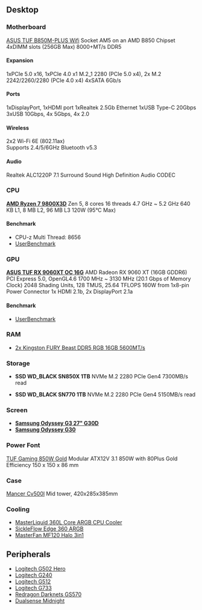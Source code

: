 ## Desktop
### Motherboard
[ASUS TUF B850M-PLUS Wifi](https://www.asus.com/us/motherboards-components/motherboards/tuf-gaming/tuf-gaming-b850m-plus-wifi/)
Socket AM5 on an AMD B850 Chipset
4xDIMM slots (256GB Max) 8000+MT/s DDR5

#### Expansion
1xPCIe 5.0 x16, 1xPCIe 4.0 x1
M.2_1 2280 (PCIe 5.0 x4), 2x M.2 2242/2260/2280 (PCIe 4.0 x4)
4xSATA 6Gb/s

#### Ports
1xDisplayPort, 1xHDMI port
1xRealtek 2.5Gb Ethernet
1xUSB Type-C 20Gbps
3xUSB 10Gbps, 4x 5Gbps, 4x 2.0

#### Wireless
2x2 Wi-Fi 6E (802.11ax)  
Supports 2.4/5/6GHz
Bluetooth v5.3

#### Audio
Realtek ALC1220P 7.1 Surround Sound High Definition Audio CODEC

### CPU
[**AMD Ryzen 7 9800X3D**](https://www.amd.com/en/products/processors/desktops/ryzen/9000-series/amd-ryzen-7-9800x3d.html)
Zen 5, 8 cores 16 threads
4.7 GHz ~ 5.2 GHz
640 KB L1, 8 MB L2, 96 MB L3
120W (95°C Max)

#### Benchmark
- CPU-z Multi Thread: 8656
- [UserBenchmark](https://cpu.userbenchmark.com/)

### GPU
[**ASUS TUF RX 9060XT OC 16G**](https://www.asus.com/motherboards-components/graphics-cards/tuf-gaming/tuf-rx9060xt-o16g-gaming/)
AMD Radeon RX 9060 XT (16GB GDDR6)
PCI Express 5.0, OpenGL4.6
1700 MHz ~ 3130 MHz (20.1 Gbps of Memory Clock)
2048 Shading Units, 128 TMUS, 25.64 TFLOPS
160W from 1x8-pin Power Connector
1x HDMI 2.1b, 2x DisplayPort 2.1a

#### Benchmark
- [UserBenchmark](https://gpu.userbenchmark.com/)

### RAM
- [2x Kingston FURY Beast DDR5 RGB 16GB 5600MT/s](https://www.kingston.com/en/memory/gaming/kingston-fury-beast-ddr5-rgb-memory)

### Storage
- **SSD WD_BLACK SN850X 1TB**
NVMe M.2 2280 PCIe Gen4
7300MB/s read

- **SSD WD_BLACK SN770 1TB**
NVMe M.2 2280 PCIe Gen4
5150MB/s read

### Screen
- [**Samsung Odyssey G3 27" G30D**](https://www.samsung.com/us/computing/monitors/gaming/27-odyssey-g3-g30d-fhd-180hz-1ms-gaming-monitor-with-ergonomic-stand-ls27dg302enxza/)
- [**Samsung Odyssey G30**](https://www.samsung.com/br/monitors/gaming/odyssey-g3-g30b-24-inch-144hz-fhd-1ms-ls24bg300elmzd/)

### Power Font
[TUF Gaming 850W Gold](https://www.asus.com/motherboards-components/power-supply-units/tuf-gaming/tuf-gaming-850g/)
Modular ATX12V 3.1
850W with 80Plus Gold Efficiency
150 x 150 x 86 mm

### Case
[Mancer Cv500l](https://mancer.com.br/p/gabinete-gamer-mancer-cv500l-mid-tower-lateral-de-vidro-preto-mcr-cv500l-bk/)
Mid tower, 420x285x385mm

### Cooling
- [MasterLiquid 360L Core ARGB CPU Cooler](https://www.coolermaster.com/en-global/products/masterliquid-360l-core-argb/)
- [SickleFlow Edge 360 ARGB](https://www.coolermaster.com/en-global/products/sickleflow-edge-360-argb/)
- [MasterFan MF120 Halo 3in1](https://www.coolermaster.com/en-global/products/masterfan-mf120-halo-3in1/)

## Peripherals
- [Logitech G502 Hero](https://www.logitechg.com/pt-br/products/gaming-mice/g502-hero-gaming-mouse.html)
- [Logitech G240](https://www.logitechg.com/pt-br/products/gaming-mouse-pads/g240-cloth-gaming-mouse-pad.html)
- [Logitech G512]()
- [Logitech G733]()
- [Redragon Darknets GS570](https://www.redragon.com.br/soundbar-darknets)
- [Dualsense Midnight](https://www.playstation.com/pt-br/accessories/dualsense-wireless-controller/)